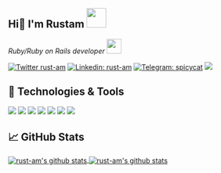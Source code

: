 <h2> Hi👋 I'm Rustam <img src="https://media.giphy.com/media/WUlplcMpOCEmTGBtBW/giphy.gif" width="40"></h2>
<p><em>Ruby/Ruby on Rails developer <img src="https://media.giphy.com/media/U71g2lkZZPPPvZOKcU/source.gif" width="30"> 
</em></p>

[![Twitter rust-am](https://img.shields.io/twitter/follow/russell_ocean?label=Follow)](https://twitter.com/intent/follow?screen_name=russell_ocean)
[![Linkedin: rust-am](https://img.shields.io/badge/-rustam-blue?style=flat&logo=Linkedin&logoColor=white&link=https://www.linkedin.com/in/rust-am/)](https://www.linkedin.com/in/rust-am/)
[![Telegram: spicycat](https://img.shields.io/badge/-spicycat-white?style=flat&logo=telegram&logoColor=black&link=https://t.me/spicycat/)](https://t.me/spicycat/)
![](https://visitor-badge.glitch.me/badge?page_id=rust-am.rust-am)
<!-- [![GitHub rust-am](https://img.shields.io/github/followers/rust-am?label=follow&style=social)](https://github.com/rust-am) -->

<h2> 🔧 Technologies & Tools </h2>

![](https://img.shields.io/badge/OS-Linux-informational?style=flat&logo=linux&logoColor=white&color=0076D6)
![](https://img.shields.io/badge/Editors-VS_Code_|_RubyMine-informational?style=flat&logo=visual-studio-code&logoColor=white&color=0076D6)
![](https://img.shields.io/badge/Code-Ruby-informational?style=flat&logo=ruby&logoColor=white&color=0076D6)
![](https://img.shields.io/badge/Framework-Rails-informational?style=flat&logo=rubyonrails&logoColor=white&color=0076D6)
![](https://img.shields.io/badge/Shell-Bash-informational?style=flat&logo=gnu-bash&logoColor=white&color=0076D6)
![](https://img.shields.io/badge/Tools-PostgreSQL-informational?style=flat&logo=postgresql&logoColor=white&color=0076D6)
![](https://img.shields.io/badge/Tools-Docker-informational?style=flat&logo=docker&logoColor=white&color=0076D6)

<h2> &#x1f4c8; GitHub Stats </h2>

<a href="https://github.com/rust-am/rust-am">
  <img align="center" src="https://github-readme-stats.vercel.app/api/top-langs/?username=rust-am&hide=c%2B%2B,c,html&title_color=6aa6f8&text_color=8a919a&icon_color=6aa6f8&bg_color=0e1116" alt="rust-am's github stats" />
</a>

<a href="https://github.com/rust-am/rust-am">
  <img align="center" src="https://github-readme-stats.vercel.app/api?username=rust-am&show_icons=true&line_height=27&count_private=true&title_color=6aa6f8&text_color=8a919a&icon_color=6aa6f8&bg_color=0e1116" alt="rust-am's github stats" />
</a>
